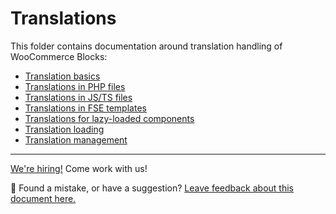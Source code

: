 # Translations

This folder contains documentation around translation handling of WooCommerce Blocks:

-   [Translation basics](./translation-basics.md)
-   [Translations in PHP files](./translations-in-PHP-files.md)
-   [Translations in JS/TS files](./translations-in-JS-TS-files.md)
-   [Translations in FSE templates](./translations-in-FSE-templates.md)
-   [Translations for lazy-loaded components](./translations-for-lazy-loaded-components.md)
-   [Translation loading](./translation-loading.md)
-   [Translation management](./translation-management.md)

<!-- FEEDBACK -->

---

[We're hiring!](https://woocommerce.com/careers/) Come work with us!

🐞 Found a mistake, or have a suggestion? [Leave feedback about this document here.](https://github.com/woocommerce/woocommerce-blocks/issues/new?assignees=&labels=type%3A+documentation&template=--doc-feedback.md&title=Feedback%20on%20./docs/testing/README.md)

<!-- /FEEDBACK -->
